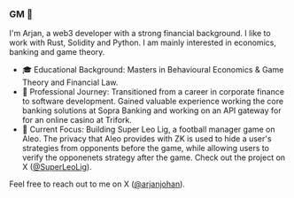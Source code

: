 ### GM 👋

I'm Arjan, a web3 developer with a strong financial background. I like to work with Rust, Solidity and Python. I am mainly interested in economics, banking and game theory. 

- 🎓 Educational Background: Masters in Behavioural Economics & Game Theory and Financial Law.
- 🏢 Professional Journey: Transitioned from a career in corporate finance to software development. Gained valuable experience working the core banking solutions at Sopra Banking and working on an API gateway for for an online casino at Trifork.
- 🔭 Current Focus: Building Super Leo Lig, a football manager game on Aleo. The privacy that Aleo provides with ZK is used to hide a user's strategies from opponents before the game, while allowing users to verify the opponenets strategy after the game. Check out the project on X ([@SuperLeoLig](https://www.twitter.com/SuperLeoLig)).

Feel free to reach out to me on X ([@arjanjohan](https://www.twitter.com/arjanjohan)).

